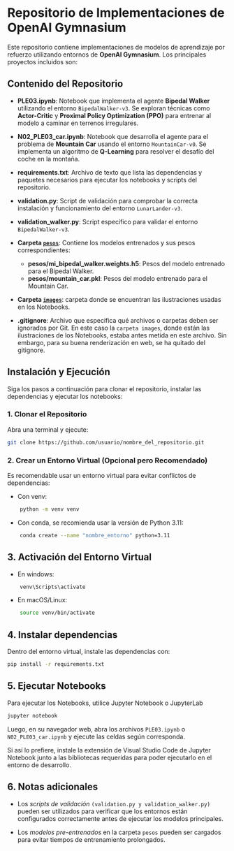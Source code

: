 # Repositorio de Implementaciones de OpenAI Gymnasium

Este repositorio contiene implementaciones de modelos de aprendizaje por refuerzo utilizando entornos de **OpenAI Gymnasium**. Los principales proyectos incluidos son:

## Contenido del Repositorio

- **PLE03.ipynb**: Notebook que implementa el agente **Bipedal Walker** utilizando el entorno `BipedalWalker-v3`. Se exploran técnicas como **Actor-Critic** y **Proximal Policy Optimization (PPO)** para entrenar al modelo a caminar en terrenos irregulares.

- **N02_PLE03_car.ipynb**: Notebook que desarrolla el agente para el problema de **Mountain Car** usando el entorno `MountainCar-v0`. Se implementa un algoritmo de **Q-Learning** para resolver el desafío del coche en la montaña.

- **requirements.txt**: Archivo de texto que lista las dependencias y paquetes necesarios para ejecutar los notebooks y scripts del repositorio.

- **validation.py**: Script de validación para comprobar la correcta instalación y funcionamiento del entorno `LunarLander-v3`.

- **validation_walker.py**: Script específico para validar el entorno `BipedalWalker-v3`.

- **Carpeta [`pesos`](pesos)**: Contiene los modelos entrenados y sus pesos correspondientes:

  - **pesos/mi_bipedal_walker.weights.h5**: Pesos del modelo entrenado para el Bipedal Walker.
  - **pesos/mountain_car.pkl**: Pesos del modelo entrenado para el Mountain Car.

- **Carpeta [`images`](images)**: carpeta donde se encuentran las ilustraciones usadas en los Notebooks.

- **.gitignore**: Archivo que especifica qué archivos o carpetas deben ser ignorados por Git. En este caso la `carpeta images`, donde están las ilustraciones de los Notebooks, estaba antes metida en este archivo. Sin embargo, para su buena renderización en web, se ha quitado del gitignore.

## Instalación y Ejecución

Siga los pasos a continuación para clonar el repositorio, instalar las dependencias y ejecutar los notebooks:

### 1. Clonar el Repositorio

Abra una terminal y ejecute:

```bash
git clone https://github.com/usuario/nombre_del_repositorio.git
```

### 2. Crear un Entorno Virtual (Opcional pero Recomendado)

Es recomendable usar un entorno virtual para evitar conflictos de dependencias:

- Con venv:

```bash
    python -m venv venv
```

- Con conda, se recomienda usar la versión de Python 3.11:

```bash
    conda create --name "nombre_entorno" python=3.11
```

## 3. Activación del Entorno Virtual

- En windows:

```bash
    venv\Scripts\activate
```

- En macOS/Linux:

```bash
    source venv/bin/activate
```

## 4. Instalar dependencias

Dentro del entorno virtual, instale las dependencias con:

```bash
pip install -r requirements.txt
```

## 5. Ejecutar Notebooks

Para ejecutar los Notebooks, utilice Jupyter Notebook o JupyterLab

```bash
jupyter notebook
```

Luego, en su navegador web, abra los archivos `PLE03.ipynb` o `N02_PLE03_car.ipynb` y ejecute las celdas según corresponda.

Si así lo prefiere, instale la extensión de Visual Studio Code de Jupyter Notebook junto a las bibliotecas requeridas para poder ejecutarlo en el entorno de desarrollo.

## 6. Notas adicionales

- Los _scripts de validación_ `(validation.py y validation_walker.py)` pueden ser utilizados para verificar que los entornos están configurados correctamente antes de ejecutar los modelos principales.

- Los _modelos pre-entrenados_ en la carpeta `pesos` pueden ser cargados para evitar tiempos de entrenamiento prolongados.

